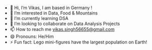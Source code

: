 - 👋 Hi, I’m Vikas, I am based in Germany !
- 👀 I’m interested in Data, Food & Mountains
- 🌱 I’m currently learning DSA
- 💞️ I’m looking to collaborate on Data Analysis Projects 
- 📫 How to reach me vikas.singh56655@gmail.com
- 😄 Pronouns: He/Him
- ⚡ Fun fact: Lego mini-figures have the largest population on Earth! 

<!---
vikas56655/vikas56655 is a ✨ special ✨ repository because its `README.md` (this file) appears on your GitHub profile.
You can click the Preview link to take a look at your changes.
--->
